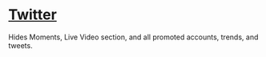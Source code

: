 # [Twitter](https://twitter.com)
Hides Moments, Live Video section, and all promoted accounts, trends, and tweets.
